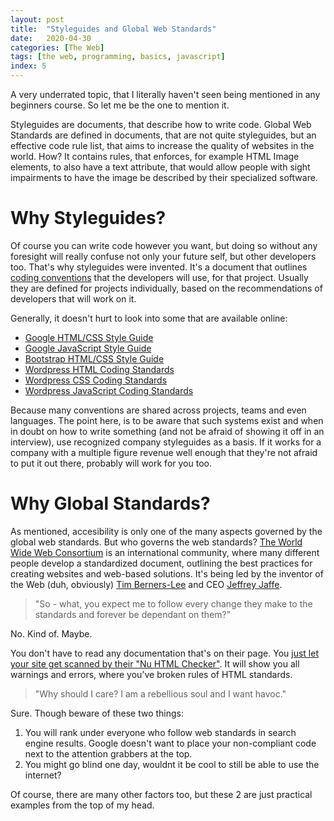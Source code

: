 ```yaml
---
layout: post
title:  "Styleguides and Global Web Standards"
date:   2020-04-30
categories: [The Web]
tags: [the web, programming, basics, javascript]
index: 5
---
```


A very underrated topic, that I literally haven't seen being mentioned in any beginners course. So let me be the one to mention it.

Styleguides are documents, that describe how to write code. 
Global Web Standards are defined in documents, that are not quite styleguides, but an effective code rule list, that aims to increase the quality of websites in the world. How? It contains rules, that enforces, for example HTML Image elements, to also have a text attribute, that would allow people with sight impairments to have the image be described by their specialized software.

# Why Styleguides?

Of course you can write code however you want, but doing so without any foresight will really confuse not only your future self, but other developers too. That's why styleguides were invented. It's a document that outlines [coding conventions](https://en.wikipedia.org/wiki/Coding_conventions) that the developers will use, for that project. Usually they are defined for projects individually, based on the recommendations of developers that will work on it. 

Generally, it doesn't hurt to look into some that are available online:

* [Google HTML/CSS Style Guide](https://google.github.io/styleguide/htmlcssguide.html)
* [Google JavaScript Style Guide](https://google.github.io/styleguide/jsguide.html)
* [Bootstrap HTML/CSS Style Guide](https://codeguide.co/#css)
* [Wordpress HTML Coding Standards](https://make.wordpress.org/core/handbook/best-practices/coding-standards/html/)
* [Wordpress CSS Coding Standards](https://make.wordpress.org/core/handbook/best-practices/coding-standards/css/)
* [Wordpress JavaScript Coding Standards](https://make.wordpress.org/core/handbook/best-practices/coding-standards/javascript/)


Because many conventions are shared across projects, teams and even languages. The point here, is to be aware that such systems exist and when in doubt on how to write something (and not be afraid of showing it off in an interview), use recognized company styleguides as a basis. If it works for a company with a multiple figure revenue well enough that they're not afraid to put it out there, probably will work for you too.

# Why Global Standards?

As mentioned, accesibility is only one of the many aspects governed by the global web standards. But who governs the web standards? [The World Wide Web Consortium](https://www.w3.org/Consortium/) is an international community, where many different people develop a standardized document, outlining the best practices for creating websites and web-based solutions. It's being led by the inventor of the Web (duh, obviously) [Tim Berners-Lee](https://www.w3.org/People/Berners-Lee/) and CEO [Jeffrey Jaffe](https://www.w3.org/People/Jeff/).

>"So - what, you expect me to follow every change they make to the standards and forever be dependant on them?"

No. Kind of. Maybe.

You don't have to read any documentation that's on their page. You [just let your site get scanned by their "Nu HTML Checker"](https://validator.w3.org/nu/). It will show you all warnings and errors, where you've broken rules of HTML standards.

>"Why should I care? I am a rebellious soul and I want havoc."

Sure. Though beware of these two things:

1. You will rank under everyone who follow web standards in search engine results. Google doesn't want to place your non-compliant code next to the attention grabbers at the top.
2. You might go blind one day, wouldnt it be cool to still be able to use the internet?

Of course, there are many other factors too, but these 2 are just practical examples from the top of my head.
